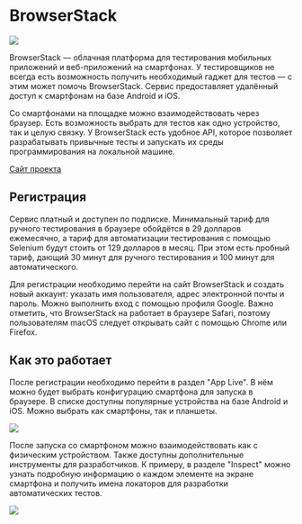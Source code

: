 # BrowserStack

 ![](https://raw.githubusercontent.com/qa-guru/knowledge-base/main/img/tools-java/BrowserStack/BrowserStack-banner-1.jpg)

BrowserStack — облачная платформа для тестирования мобильных приложений и веб-приложений на смартфонах. У тестировщиков не всегда есть возможность получить необходимый гаджет для тестов — с этим может помочь BrowserStack. Сервис предоставляет удалённый доступ к смартфонам на базе Android и iOS.

Со смартфонами на площадке можно взаимодействовать через браузер. Есть возможность выбрать для тестов как одно устройство, так и целую связку. У BrowserStack есть удобное API, которое позволяет разрабатывать привычные тесты и запускать их среды программирования на локальной машине.

[Cайт проекта](https://www.browserstack.com)

## Регистрация
Сервис платный и доступен по подписке. Минимальный тариф для ручного тестирования в браузере обойдётся в 29 долларов ежемесячно, а тариф для автоматизации тестирования с помощью Selenium будут стоить от 129 долларов в месяц. При этом есть пробный тариф, дающий 30 минут для ручного тестирования и 100 минут для автоматического.

Для регистрации необходимо перейти на сайт BrowserStack и создать новый аккаунт: указать имя пользователя, адрес электронной почты и пароль. Можно выполнить вход с помощью профиля Google. Важно отметить, что BrowserStack на работает в браузере Safari, поэтому пользователям macOS следует открывать сайт с помощью Chrome или Firefox.

## Как это работает
После регистрации необходимо перейти в раздел "App Live". В нём можно будет выбрать конфигурацию смартфона для запуска в браузере. В списке доступны популярные устройства на базе Android и iOS. Можно выбрать как смартфоны, так и планшеты.

![](https://raw.githubusercontent.com/qa-guru/knowledge-base/main/img/tools-java/BrowserStack/browserstack-1.png)

После запуска со смартфоном можно взаимодействовать как с физическим устройством. Также доступны дополнительные инструменты для разработчиков. К примеру, в разделе "Inspect" можно узнать подробную информацию о каждом элементе на экране смартфона и получить имена локаторов для разработки автоматических тестов.

![](https://raw.githubusercontent.com/qa-guru/knowledge-base/main/img/tools-java/BrowserStack/browserstack-1.png)
